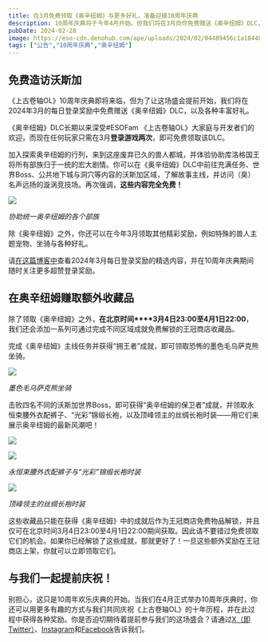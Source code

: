 ```yaml
---
title: 在3月免费领取《奥辛纽姆》与更多好礼，准备迎接10周年庆典
description: 10周年庆典将于今年4月开始。但我们将在3月向你免费赠送《奥辛纽姆》DLC，从而揭开这场欢乐盛会的序幕！
pubDate: 2024-02-28
image: https://eso-cdn.denohub.com/ape/uploads/2024/02/04489456c1a1844017ca36ecd7f2a7a7.jpg
tags: ["公告","10周年庆典","奥辛纽姆"]
---
```


## 免费造访沃斯加

《上古卷轴OL》10周年庆典即将来临，但为了让这场盛会提前开始，我们将在2024年3月的每日登录奖励中免费赠送《奥辛纽姆》DLC，以及各种丰富好礼。

《奥辛纽姆》DLC长期以来深受#ESOFam
《上古卷轴OL》大家庭与开发者们的欢迎，而现在任何玩家只需在3月**登录游戏两次**，即可免费领取该DLC。

加入探索奥辛纽姆的行列，来到这座废弃已久的兽人都城，并体验协助库洛格国王将所有部族归于一统的宏大剧情。你可以在《奥辛纽姆》DLC中前往充满任务、世界Boss、公共地下城与洞穴等内容的沃斯加区域，了解故事主线，并访问（臭）名声远扬的漩涡竞技场。再次强调，**这些内容完全免费！**

![](https://eso-cdn.denohub.com/ape/uploads/2024/02/650311c62c5683fe975a632d32a6c258.jpg)

<p class="text-gray-500 text-sm text-center"><i>协助统一奥辛纽姆的各个部族</i></p>

除《奥辛纽姆》之外，你还可以在今年3月领取其他精彩奖励，例如特殊的兽人主题宠物、坐骑与各种好礼。

请[在这篇博客中](/news/post/65635)查看2024年3月每日登录奖励的精选内容，并在10周年庆典期间随时关注更多超赞登录奖励。

## 在奥辛纽姆赚取额外收藏品

除了领取《奥辛纽姆》之外，**在北京时间****3月4日23:00至4月1日22:00**，我们还会添加一系列可通过完成不同区域成就免费解锁的王冠商店收藏品。

完成《奥辛纽姆》主线任务并获得“拥王者”成就，即可领取恐怖的墨色毛乌萨克熊坐骑。

![](https://eso-cdn.denohub.com/ape/uploads/2024/02/53135d127f9a0615f887aa071fd39b17.jpg)

<p class="text-gray-500 text-sm text-center"><i>墨色毛乌萨克熊坐骑</i></p>

击败四名不同的沃斯加世界Boss，即可获得“奥辛纽姆的保卫者”成就，并领取永恒束腰外衣配裤子、“光彩”锦缎长袍，以及顶峰领主的丝绸长袍时装——用它们来展示奥辛纽姆的最新风潮吧！

![](https://eso-cdn.denohub.com/ape/uploads/2024/02/b0fe63cdaaf371ea5b7cfc78a7de4752.jpg)

![](https://eso-cdn.denohub.com/ape/uploads/2024/02/9e718811d41ba7205b58e73be9ef1c6b.png)

<p class="text-gray-500 text-sm text-center"><i>永恒束腰外衣配裤子与“光彩”锦缎长袍时装</i></p>

![](https://eso-cdn.denohub.com/ape/uploads/2024/02/d440a779bcb87f0171a370de37310e26.jpg)

<p class="text-gray-500 text-sm text-center"><i>顶峰领主的丝绸长袍时装</i></p>

这些收藏品只能在获得《奥辛纽姆》中的成就后作为王冠商店免费物品解锁，并且仅可在北京时间3月4日23:00至4月1日22:00期间获取。因此请不要错过免费领取它们的机会。如果你已经解锁了这些成就，那就更好了！一旦这些额外奖励在王冠商店上架，你就可以立即领取它们。

## 与我们一起提前庆祝！

别担心，这只是10周年欢乐庆典的开始。当我们在4月正式举办10周年庆典时，你还可以用更多有趣的方式与我们共同庆祝《上古卷轴OL》的十年历程，并在此过程中获得各种奖励。你是否迫切期待着提前参与我们的这场盛会？请通过[X（即Twitter）](https://twitter.com/TESOnline)、[Instagram](https://www.instagram.com/elderscrollsonline/)和[Facebook](https://www.facebook.com/elderscrollsonline)告诉我们。

